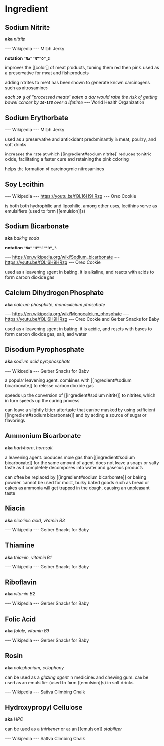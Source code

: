 # Ingredient

## Sodium Nitrite

**aka** _nitrite_

--- Wikipedia --- Mitch Jerky

**notation** **`"Na""N""O"_2`**

improves the [[color]] of meat products, turning them red then pink. used as a preservative for meat and fish products

adding nitrites to meat has been shown to generate known carcinogens such as nitrosamines

_each **`50 g`** of "processed meats" eaten a day would raise the risk of getting bowel cancer by **`10-188`** over a lifetime_ --- World Health Organization

## Sodium Erythorbate

--- Wikipedia --- Mitch Jerky

used as a preservative and antioxidant predominantly in meat, poultry, and soft drinks

increases the rate at which [[ingredient#sodium nitrite]] reduces to nitric oxide, facilitating a faster cure and retaining the pink coloring

helps the formation of carcinogenic nitrosamines

## Soy Lecithin

--- Wikipedia --- <https://youtu.be/fQL16H9HRzg> --- Oreo Cookie

is both both hydrophilic and lipophilic. among other uses, lecithins serve as emulsifiers (used to form [[emulsion]]s)

## Sodium Bicarbonate

**aka** _baking soda_

**notation** **`"Na""H""C""O"_3`**

--- <https://en.wikipedia.org/wiki/Sodium_bicarbonate> --- <https://youtu.be/fQL16H9HRzg> --- Oreo Cookie

used as a leavening agent in baking. it is alkaline, and reacts with acids to form carbon dioxide gas

## Calcium Dihydrogen Phosphate

**aka** _calcium phosphate_, _monocalcium phosphate_

--- <https://en.wikipedia.org/wiki/Monocalcium_phosphate> --- <https://youtu.be/fQL16H9HRzg> --- Oreo Cookie and Gerber Snacks for Baby

used as a leavening agent in baking. it is acidic, and reacts with bases to form carbon dioxide gas, salt, and water

## Disodium Pyrophosphate

**aka** _sodium acid pyrophosphate_

--- Wikipedia --- Gerber Snacks for Baby

a popular leavening agent. combines with [[ingredient#sodium bicarbonate]] to release carbon dioxide gas

speeds up the conversion of [[ingredient#sodium nitrite]] to nitrites, which in turn speeds up the curing process

can leave a slightly bitter aftertaste that can be masked by using sufficient [[ingredient#sodium bicarbonate]] and by adding a source of sugar or flavorings

## Ammonium Bicarbonate

**aka** _hartshorn_, _hornsalt_

a leavening agent. produces more gas than [[ingredient#sodium bicarbonate]] for the same amount of agent. does not leave a soapy or salty taste as it completely decomposes into water and gaseous products

can often be replaced by [[ingredient#sodium bicarbonate]] or baking powder. cannot be used for moist, bulky baked goods such as bread or cakes as ammonia will get trapped in the dough, causing an unpleasant taste

## Niacin

**aka** _nicotinic acid_, _vitamin B3_

--- Wikipedia --- Gerber Snacks for Baby

## Thiamine

**aka** _thiamin_, _vitamin B1_

--- Wikipedia --- Gerber Snacks for Baby

## Riboflavin

**aka** _vitamin B2_

--- Wikipedia --- Gerber Snacks for Baby

## Folic Acid

**aka** _folate_, _vitamin B9_

--- Wikipedia --- Gerber Snacks for Baby

## Rosin

**aka** _colophonium_, _colophony_

can be used as a _glazing agent_ in medicines and chewing gum. can be used as an emulsifier (used to form [[emulsion]]s) in soft drinks

--- Wikipedia --- Sattva Climbing Chalk

## Hydroxypropyl Cellulose

**aka** _HPC_

can be used as a _thickener_ or as an [[emulsion]] _stabilizer_

--- Wikipedia --- Sattva Climbing Chalk
